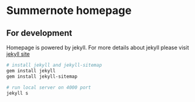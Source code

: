 # Summernote homepage

## For development

Homepage is powered by jekyll. For more details about jekyll please visit [jekyll site](http://jekyllrb.com/)

```bash
# install jekyll and jekyll-sitemap
gem install jekyll
gem install jekyll-sitemap

# run local server on 4000 port
jekyll s
```
